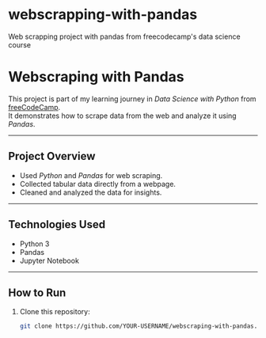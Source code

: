 # webscrapping-with-pandas
Web scrapping project with pandas from freecodecamp's data science course
# Webscraping with Pandas 

This project is part of my learning journey in *Data Science with Python* from [freeCodeCamp](https://www.freecodecamp.org/).  
It demonstrates how to scrape data from the web and analyze it using *Pandas*.

---

##  Project Overview
- Used *Python* and *Pandas* for web scraping.
- Collected tabular data directly from a webpage.
- Cleaned and analyzed the data for insights.

---

##  Technologies Used
- Python 3
- Pandas
- Jupyter Notebook

---

##  How to Run
1. Clone this repository:
   ```bash
   git clone https://github.com/YOUR-USERNAME/webscraping-with-pandas.git
